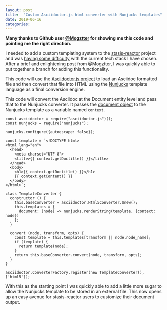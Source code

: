 ```yaml
---
layout: post
title:  "Custom Asciidoctor.js html converter with Nunjucks templates"
date: 2019-06-16
categories:
---
```


**Many thanks to Github user [@Mogztter](https://github.com/Mogztter) for
showing me this code and pointing me the right direction.**

I needed to add a custom templating system to the
[stasis-reactor](https://gitlab.com/elmiko/stasis-reactor) project and was
[having some difficulty](https://github.com/asciidoctor/asciidoctor.js/issues/735)
with the current tech stack I have chosen. After a brief and enlightening post
from @Mogztter, I was quickly able to put together a branch for adding this
functionality.

This code will use the [Asciidoctor.js project](https://github/asciidoctor/asciidoctor.js)
to load an Asciidoc formatted file and then convert that file into HTML using
the [Nunjucks](https://mozilla.github.io/nunjucks/) template language as a
final conversion engine.

This code will convert the Asciidoc at the Document entity level and pass that
to the Nunjucks converter. It passes the
[document object](https://asciidoctor.github.io/asciidoctor.js/master/#document)
to the Nunjucks template as a variable named `context`.

```
const asciidoctor = require("asciidoctor.js")();
const nunjucks = require("nunjucks");

nunjucks.configure({autoescape: false});

const template = `<!DOCTYPE html>
<html lang="en">
  <head>
    <meta charset="UTF-8">
    <title>{{ context.getDoctitle() }}</title>
  </head>
  <body>
    <h1>{{ context.getDoctitle() }}</h1>
    {{ context.getContent() }}
  </body>
</html>`;

class TemplateConverter {
  constructor () {
    this.baseConverter = asciidoctor.Html5Converter.$new();
    this.templates = {
      document: (node) => nunjucks.renderString(template, {context: node})
    };
  }

  convert (node, transform, opts) {
    const template = this.templates[transform || node.node_name];
    if (template) {
      return template(node);
    }
    return this.baseConverter.convert(node, transform, opts);
  }
}

asciidoctor.ConverterFactory.register(new TemplateConverter(), ['html5']);
```

With this as the starting point I was quickly able to add a little more
sugar to allow the Nunjucks template to be stored in an external file. This
now opens up an easy avenue for stasis-reactor users to customize
their document output.
